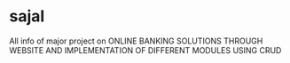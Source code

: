 # sajal
All info of major project on ONLINE BANKING SOLUTIONS THROUGH WEBSITE AND IMPLEMENTATION OF DIFFERENT MODULES USING CRUD
